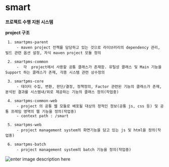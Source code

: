 # smart
 **프로젝트 수행 지원 시스템**
  
  **project 구조**
	 
	 1. smartpms-parent
		 - maven project 전첵를 담당하고 있는 것으로 라이브러리의 dependency 관리, 빌드 관련 옵션 설정, 자식 maven project 모듈 정의
	 
	 2. smartpms-common
		 -  각  project에서 사용할 공통 클래스가 존재함. 유틸성 클래스 및 Main 기능을 Support 하는 클래스가 존재, 각종 시스템 관련 상수정의
		 	 
	 3. smartpms-core
		 - 데이터 수집, 변환, 판단/결정, 정책정의, Factor 관련된 기능의 클래스가 존재, 분석된 결과를 시스템내/외로 제공하는 기능의 클래스 정의(작업중)
		 
	 4. smartpms-common-web
		 - project 의 공통 웹 모듈로 배포될 대상의 정적인 정보(공통 js, css 등) 및 공통 프레임 영역의 웹 기능을 정의(작업중)
		 - context path : /smart
		 
	 5. smartpms-web
		 - project management system의 화면기능을 담고 있는 js 및 html을 정의(작업중)
		 
	 6. smartpms-batch
		 - project management system의 batch 기능을 정의(작업중)

![enter image description here](https://lh3.googleusercontent.com/-bPB9XfOXaA0/V_rpisGRzwI/AAAAAAAAAGA/npXtkYGmGpkMhBYDMTAc-Wt70glRS-DkQCLcB/s0/%25E1%2584%2589%25E1%2585%25B3%25E1%2584%258F%25E1%2585%25B3%25E1%2584%2585%25E1%2585%25B5%25E1%2586%25AB%25E1%2584%2589%25E1%2585%25A3%25E1%2586%25BA+2016-10-10+%25E1%2584%258B%25E1%2585%25A9%25E1%2584%258C%25E1%2585%25A5%25E1%2586%25AB+10.03.36.png "prject-lifecycle.png")
